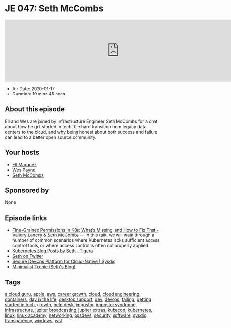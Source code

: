 # JE 047: Seth McCombs

<iframe src="https://player.fireside.fm/v2/WTrMvATU+PQ8-owe4?theme=dark" width="740" height="200" frameborder="0" scrolling="no"></iframe>

* Air Date: 2020-01-17
* Duration: 19 mins 45 secs

## About this episode

Ell and Wes are joined by Infrastructure Engineer Seth McCombs for a chat about how he got started in tech, the hard transition from legacy data centers to the cloud, and why being honest about both success and failure can lead to a better open source community.

## Your hosts
* [Ell Marquez](https://extras.show//hosts/ell)
* [Wes Payne](https://extras.show//hosts/wes)
* [Seth McCombs](https://extras.show//guests/sethmccombs)

## Sponsored by

None



## Episode links

  * [Fine-Grained Permissions in K8s: What’s Missing, and How to Fix That - Vallery Lancey & Seth McCombs](https://www.youtube.com/watch?v=TZ73EBP2a9Q "Fine-Grained Permissions in K8s: What’s Missing, and How to Fix That - Vallery Lancey & Seth McCombs") — In this talk, we will walk through a number of common scenarios where Kubernetes lacks sufficient access control tools, or where access control is often not properly applied. 
  * [Kubernetes Blog Posts by Seth - Tigera](https://www.tigera.io/blog/author/seth-mccombs/ "Kubernetes Blog Posts by Seth - Tigera")
  * [Seth on Twitter](https://twitter.com/sethmccombs "Seth on Twitter")
  * [Secure DevOps Platform for Cloud-Native | Sysdig](https://sysdig.com/ "Secure DevOps Platform for Cloud-Native | Sysdig")
  * [Minimalist Techie (Seth's Blog)](https://www.minimalisttechie.com/ "Minimalist Techie \(Seth's Blog\)")



## Tags

[a cloud guru](https://extras.show//tags/a%20cloud%20guru), [apple](https://extras.show//tags/apple), [aws](https://extras.show//tags/aws), [career growth](https://extras.show//tags/career%20growth), [cloud](https://extras.show//tags/cloud), [cloud engineering](https://extras.show//tags/cloud%20engineering), [containers](https://extras.show//tags/containers), [day in the life](https://extras.show//tags/day%20in%20the%20life), [desktop support](https://extras.show//tags/desktop%20support), [dev](https://extras.show//tags/dev), [devops](https://extras.show//tags/devops), [failing](https://extras.show//tags/failing), [getting started in tech](https://extras.show//tags/getting%20started%20in%20tech), [growth](https://extras.show//tags/growth), [help desk](https://extras.show//tags/help%20desk), [impostor](https://extras.show//tags/impostor), [impostor syndrome](https://extras.show//tags/impostor%20syndrome), [infrastructure](https://extras.show//tags/infrastructure), [jupiter broadcasting](https://extras.show//tags/jupiter%20broadcasting), [jupiter extras](https://extras.show//tags/jupiter%20extras), [kubecon](https://extras.show//tags/kubecon), [kubernetes](https://extras.show//tags/kubernetes), [linux](https://extras.show//tags/linux), [linux academy](https://extras.show//tags/linux%20academy), [networking](https://extras.show//tags/networking), [opsdevs](https://extras.show//tags/opsdevs), [security](https://extras.show//tags/security), [software](https://extras.show//tags/software), [sysdig](https://extras.show//tags/sysdig), [transparency](https://extras.show//tags/transparency), [windows](https://extras.show//tags/windows), [wsl](https://extras.show//tags/wsl)